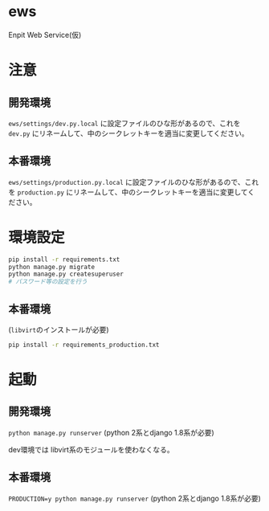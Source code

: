 # ews
Enpit Web Service(仮)

# 注意
## 開発環境
`ews/settings/dev.py.local` に設定ファイルのひな形があるので、これを `dev.py` にリネームして、中のシークレットキーを適当に変更してください。

## 本番環境
`ews/settings/production.py.local` に設定ファイルのひな形があるので、これを `production.py` にリネームして、中のシークレットキーを適当に変更してください。

# 環境設定
```bash
pip install -r requirements.txt
python manage.py migrate
python manage.py createsuperuser
# パスワード等の設定を行う
```

## 本番環境
(`libvirt`のインストールが必要)

```bash
pip install -r requirements_production.txt
```

# 起動
## 開発環境
`python manage.py runserver` (python 2系とdjango 1.8系が必要)

dev環境では libvirt系のモジュールを使わなくなる。

## 本番環境
`PRODUCTION=y python manage.py runserver` (python 2系とdjango 1.8系が必要)
